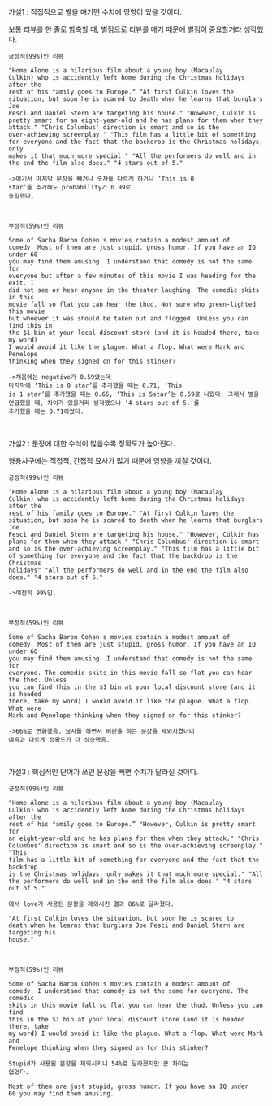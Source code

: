 

가설1 : 직접적으로 별을 매기면 수치에 영향이 있을 것이다.

  보통 리뷰를 한 줄로 함축할 때, 별점으로 리뷰를 매기 때문에 별점이
  중요할거라 생각했다.

    긍정적(99%)인 리뷰

    "Home Alone is a hilarious film about a young boy (Macaulay
    Culkin) who is accidently left home during the Christmas holidays after the
    rest of his family goes to Europe." "At first Culkin loves the
    situation, but soon he is scared to death when he learns that burglars Joe
    Pesci and Daniel Stern are targeting his house." "However, Culkin is
    pretty smart for an eight-year-old and he has plans for them when they
    attack." "Chris Columbus' direction is smart and so is the
    over-achieving screenplay." "This film has a little bit of something
    for everyone and the fact that the backdrop is the Christmas holidays, only
    makes it that much more special." "All the performers do well and in
    the end the film also does." "4 stars out of 5."

    ->여기서 마지막 문장을 빼거나 숫자를 다르게 하거나 ‘This is 0
    star’를 추가해도 probability가 0.99로
    동일했다.



    부정적(59%)인 리뷰

    Some of Sacha Baron Cohen's movies contain a modest amount of
    comedy. Most of them are just stupid, gross humor. If you have an IQ under 60
    you may find them amusing. I understand that comedy is not the same for
    everyone but after a few minutes of this movie I was heading for the exit. I
    did not see or hear anyone in the theater laughing. The comedic skits in this
    movie fall so flat you can hear the thud. Not sure who green-lighted this movie
    but whoever it was should be taken out and flogged. Unless you can find this in
    the $1 bin at your local discount store (and it is headed there, take my word)
    I would avoid it like the plague. What a flop. What were Mark and Penelope
    thinking when they signed on for this stinker?

    ->처음에는 negative가 0.59였는데
    마지막에 ‘This is 0 star’를 추가했을 때는 0.71, ‘This
    is 1 star’를 추가했을 때는 0.65, ‘This is 5star’는 0.59로 나왔다. 그래서 별을 언급했을 때, 차이가 있을거라 생각했으나 ‘4 stars out of 5.’를
    추가했을 때는 0.71이었다.

 

가설2 : 문장에 대한 수식이 많을수록 정확도가 높아진다.

  형용사구에는 직접적, 간접적 묘사가 많기 때문에 영향을 끼칠 것이다.

    긍정적(99%)인 리뷰

    "Home Alone is a hilarious film about a young boy (Macaulay
    Culkin) who is accidently left home during the Christmas holidays after the
    rest of his family goes to Europe." "At first Culkin loves the
    situation, but soon he is scared to death when he learns that burglars Joe
    Pesci and Daniel Stern are targeting his house." "However, Culkin has
    plans for them when they attack." "Chris Columbus' direction is smart
    and so is the over-achieving screenplay." "This film has a little bit
    of something for everyone and the fact that the backdrop is the Christmas
    holidays" "All the performers do well and in the end the film also
    does." "4 stars out of 5."

    ->여전히 99%임.



    부정적(59%)인 리뷰

    Some of Sacha Baron Cohen's movies contain a modest amount of
    comedy. Most of them are just stupid, gross humor. If you have an IQ under 60
    you may find them amusing. I understand that comedy is not the same for
    everyone. The comedic skits in this movie fall so flat you can hear the thud. Unless
    you can find this in the $1 bin at your local discount store (and it is headed
    there, take my word) I would avoid it like the plague. What a flop. What were
    Mark and Penelope thinking when they signed on for this stinker?

    ->66%로 변화했음. 묘사를 하면서 비판을 하는 문장을 제외시켰더니
    예측과 다르게 정확도가 더 상승했음.

 

가설3 : 핵심적인 단어가 쓰인 문장을 빼면 수치가 달라질 것이다.

    긍정적(99%)인 리뷰

    "Home Alone is a hilarious film about a young boy (Macaulay
    Culkin) who is accidently left home during the Christmas holidays after the
    rest of his family goes to Europe.” "However, Culkin is pretty smart for
    an eight-year-old and he has plans for them when they attack." "Chris
    Columbus' direction is smart and so is the over-achieving screenplay." "This
    film has a little bit of something for everyone and the fact that the backdrop
    is the Christmas holidays, only makes it that much more special." "All
    the performers do well and in the end the film also does." "4 stars
    out of 5."

    에서 love가 사용된 문장을 제외시킨 결과 86%로 달라졌다.

    "At first Culkin loves the situation, but soon he is scared to
    death when he learns that burglars Joe Pesci and Daniel Stern are targeting his
    house."



    부정적(59%)인 리뷰

    Some of Sacha Baron Cohen's movies contain a modest amount of
    comedy. I understand that comedy is not the same for everyone. The comedic
    skits in this movie fall so flat you can hear the thud. Unless you can find
    this in the $1 bin at your local discount store (and it is headed there, take
    my word) I would avoid it like the plague. What a flop. What were Mark and
    Penelope thinking when they signed on for this stinker?

    Stupid가 사용된 문장을 제외시키니 54%로 달라졌지만 큰 차이는
    없었다.

    Most of them are just stupid, gross humor. If you have an IQ under
    60 you may find them amusing.

